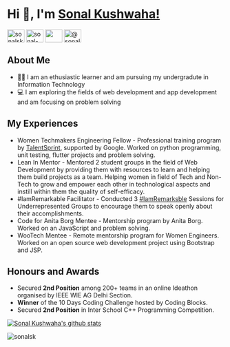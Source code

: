 <h1> Hi 👋, I'm <a href="https://portfolios.talentsprint.com/~sonal_k/" target="blank">Sonal Kushwaha!</a></h1>

<a href="https://twitter.com/sonalsk2306" target="blank"><img align="center" src="https://cdn.jsdelivr.net/npm/simple-icons@3.0.1/icons/twitter.svg" alt="sonalsk2306" height="30" width="40" /></a>
<a href="https://linkedin.com/in/sonal-kushwaha" target="blank"><img align="center" src="https://cdn.jsdelivr.net/npm/simple-icons@3.0.1/icons/linkedin.svg" alt="sonal-kushwaha" height="30" width="40" /></a>
<a href="mailto:@sonalkushwaha039@gmail.com" target="blank"><img align="center" src="https://cdn.jsdelivr.net/npm/simple-icons@3.0.1/icons/gmail.svg" height="30" width="40" /></a>
<a href="https://medium.com/@sonalsk" target="blank"><img align="center" src="https://cdn.jsdelivr.net/npm/simple-icons@3.0.1/icons/medium.svg" alt="@sonalsk" height="30" width="40" /></a>
<br>

## About Me

* :woman_student: I am an ethusiastic learner and am pursuing my undergradute in Information Technology
* :computer: I am exploring the fields of web development and app development and am focusing on problem solving

## My Experiences

* Women Techmakers Engineering Fellow - Professional training program by <a href="https://wtef.talentsprint.com/" target="blank">TalentSprint</a>, supported by Google. Worked on python programming, unit testing, flutter projects and problem solving.
* Lean In Mentor - Mentored 2 student groups in the field of Web Development by providing them with resources to learn and helping them build projects as a team. Helping women in field of Tech and Non-Tech to grow and empower each other in technological aspects and instill within them the quality of self-efficacy.
* #IamRemarkable Facilitator - Conducted 3 <a href="https://iamremarkable.withgoogle.com/" target="blank">#IamRemarksble</a> Sessions for Underrepresented Groups to encourage them to speak openly about their accomplishments.
* Code for Anita Borg Mentee - Mentorship program by Anita Borg. Worked on an JavaScript and problem solving.
* WooTech Mentee - Remote mentorship program for Women Engineers. Worked on an open source web development project using Bootstrap and JSP.

## Honours and Awards

* Secured **2nd Position** among 200+ teams in an online Ideathon organised by IEEE WIE AG Delhi Section.
* **Winner** of the 10 Days Coding Challenge hosted by Coding Blocks.
* Secured **2nd Position** in Inter School C++ Programming Competition.


[![Sonal Kushwaha's github stats](https://github-readme-stats.vercel.app/api?username=sonalsk&show_icons=true&theme=radical)](https://github.com/anuraghazra/github-readme-stats)

<p align="left"> <img src="https://komarev.com/ghpvc/?username=sonalsk&label=Profile%20views&color=0e75b6&style=flat" alt="sonalsk" /> </p>
